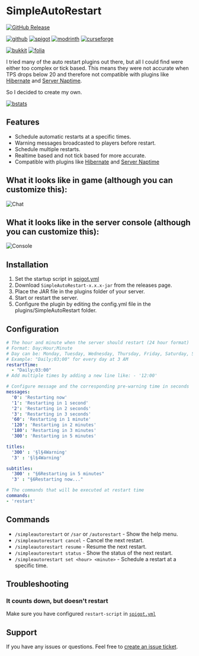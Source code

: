 # SimpleAutoRestart

[![GitHub Release](https://img.shields.io/github/v/release/teunjojo/SimpleAutoRestart?style=for-the-badge)](https://github.com/teunjojo/SimpleAutoRestart/releases)

[![github](https://cdn.jsdelivr.net/npm/@intergrav/devins-badges@3/assets/cozy/available/github_vector.svg)](https://github.com/teunjojo/SimpleAutoRestart)
[![spigot](https://cdn.jsdelivr.net/npm/@intergrav/devins-badges@3/assets/cozy/supported/spigot_vector.svg)](https://www.spigotmc.org/resources/simpleautorestart.107932/)
[![modrinth](https://cdn.jsdelivr.net/npm/@intergrav/devins-badges@3/assets/cozy/available/modrinth_vector.svg)](https://modrinth.com/plugin/simpleautorestart)
[![curseforge](https://cdn.jsdelivr.net/npm/@intergrav/devins-badges@3/assets/cozy/available/curseforge_vector.svg)](https://www.curseforge.com/minecraft/bukkit-plugins/simpleautorestart)

[![bukkit](https://badges.penpow.dev/badges/supported/bukkit/compact.svg)](https://bukkit.org/)
[![folia](https://badges.penpow.dev/badges/unsupported/folia/compact.svg)](https://papermc.io/software/folia)

I tried many of the auto restart plugins out there, but all I could find were either too complex or tick based. This means they were not accurate when TPS drops below 20 and therefore not compatible with plugins like [Hibernate](https://www.spigotmc.org/resources/hibernate.4441/) and [Server Naptime](https://github.com/gvk/MinecraftPluginServerHibernate).

So I decided to create my own.

[![bstats](https://bstats.org/signatures/bukkit/simpleautorestart.svg)](https://bstats.org/plugin/bukkit/SimpleAutoRestart/17760)

## Features

- Schedule automatic restarts at a specific times.
- Warning messages broadcasted to players before restart.
- Schedule multiple restarts.
- Realtime based and not tick based for more accurate.
- Compatible with plugins like [Hibernate](https://www.spigotmc.org/resources/hibernate.4441/) and [Server Naptime](https://github.com/gvk/MinecraftPluginServerHibernate)

## What it looks like in game (although you can customize this):
![Chat](https://i.imgur.com/ZjQq3sq.png)

## What it looks like in the server console (although you can customize this):
![Console](https://i.imgur.com/Kshy5U5.png)

## Installation

1. Set the startup script in [spigot.yml](https://docs.papermc.io/paper/reference/spigot-configuration/#settings_restart_script)
2. Download `SimpleAutoRestart-x.x.x-jar` from the releases page.
3. Place the JAR file in the plugins folder of your server.
4. Start or restart the server.
5. Configure the plugin by editing the config.yml file in the plugins/SimpleAutoRestart folder.

## Configuration

```yml
# The hour and minute when the server should restart (24 hour format)
# Format: Day;Hour;Minute
# Day can be: Monday, Tuesday, Wednesday, Thursday, Friday, Saturday, Sunday, or Daily
# Example: "Daily;03;00" for every day at 3 AM
restartTime:
  - "Daily;03:00"
# Add multiple times by adding a new line like: - '12:00'

# Configure message and the corresponding pre-warning time in seconds
messages:
  '0': 'Restarting now'
  '1': 'Restarting in 1 second'
  '2': 'Restarting in 2 seconds'
  '3': 'Restarting in 3 seconds'
  '60': 'Restarting in 1 minute'
  '120': 'Restarting in 2 minutes'
  '180': 'Restarting in 3 minutes'
  '300': 'Restarting in 5 minutes'

titles: 
  '300' : '§l§4Warning'
  '3' : '§l§4Warning'

subtitles:
  '300' : "§6Restarting in 5 minutes"
  '3' : "§6Restarting now..."

# The commands that will be executed at restart time
commands:
- 'restart'
```

## Commands

- `/simpleautorestart` or `/sar` or `/autorestart` - Show the help menu.
- `/simpleautorestart cancel` - Cancel the next restart.
- `/simpleautorestart resume` - Resume the next restart.
- `/simpleautorestart status` - Show the status of the next restart.
- `/simpleautorestart set <hour> <minute>` - Schedule a restart at a specific time.

## Troubleshooting

### It counts down, but doesn't restart

Make sure you have configured `restart-script` in [`spigot.yml`](https://docs.papermc.io/paper/reference/spigot-configuration/#settings_restart_script)

## Support

If you have any issues or questions. Feel free to [create an issue ticket](https://github.com/teunjojo/SimpleAutoRestart/issues/new). 
